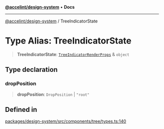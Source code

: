 [**@accelint/design-system**](../README.md) • **Docs**

***

[@accelint/design-system](../README.md) / TreeIndicatorState

# Type Alias: TreeIndicatorState

> **TreeIndicatorState**: [`TreeIndicatorRenderProps`](TreeIndicatorRenderProps.md) & `object`

## Type declaration

### dropPosition

> **dropPosition**: `DropPosition` \| `"root"`

## Defined in

[packages/design-system/src/components/tree/types.ts:140](https://github.com/gohypergiant/standard-toolkit/blob/258694cea8ed8bbd956b3cf5da47c2c9debcf127/packages/design-system/src/components/tree/types.ts#L140)
